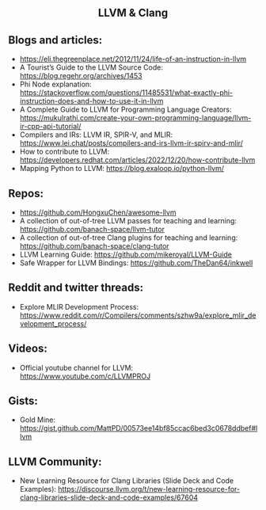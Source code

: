 <h2 align = "center">LLVM & Clang</h2>

## Blogs and articles:

- https://eli.thegreenplace.net/2012/11/24/life-of-an-instruction-in-llvm
- A Tourist’s Guide to the LLVM Source Code: https://blog.regehr.org/archives/1453
- Phi Node explanation: https://stackoverflow.com/questions/11485531/what-exactly-phi-instruction-does-and-how-to-use-it-in-llvm
- A Complete Guide to LLVM for Programming Language Creators: https://mukulrathi.com/create-your-own-programming-language/llvm-ir-cpp-api-tutorial/
- Compilers and IRs: LLVM IR, SPIR-V, and MLIR: https://www.lei.chat/posts/compilers-and-irs-llvm-ir-spirv-and-mlir/
- How to contribute to LLVM: https://developers.redhat.com/articles/2022/12/20/how-contribute-llvm
- Mapping Python to LLVM: https://blog.exaloop.io/python-llvm/

## Repos:

- https://github.com/HongxuChen/awesome-llvm
- A collection of out-of-tree LLVM passes for teaching and learning: https://github.com/banach-space/llvm-tutor
- A collection of out-of-tree Clang plugins for teaching and learning: https://github.com/banach-space/clang-tutor
- LLVM Learning Guide: https://github.com/mikeroyal/LLVM-Guide
- Safe Wrapper for LLVM Bindings: https://github.com/TheDan64/inkwell

## Reddit and twitter threads:

- Explore MLIR Development Process: https://www.reddit.com/r/Compilers/comments/szhw9a/explore_mlir_development_process/

## Videos:

- Official youtube channel for LLVM: https://www.youtube.com/c/LLVMPROJ

## Gists:

- Gold Mine: https://gist.github.com/MattPD/00573ee14bf85ccac6bed3c0678ddbef#llvm

## LLVM Community:

- New Learning Resource for Clang Libraries (Slide Deck and Code Examples): https://discourse.llvm.org/t/new-learning-resource-for-clang-libraries-slide-deck-and-code-examples/67604
